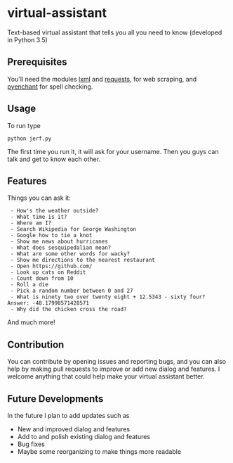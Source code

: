 # virtual-assistant
Text-based virtual assistant that tells you all you need to know (developed in Python 3.5)

## Prerequisites
You'll need the modules [lxml](http://lxml.de/installation.html) and [requests](http://docs.python-requests.org/en/master/user/install/), for web scraping, and [pyenchant](http://pythonhosted.org/pyenchant/tutorial.html#installing-pyenchant) for spell checking.

## Usage
To run type

    python jerf.py

The first time you run it, it will ask for your username. Then you guys can talk and get to know each other.

## Features
Things you can ask it:
```
 - How's the weather outside?
 - What time is it?
 - Where am I?
 - Search Wikipedia for George Washington
 - Google how to tie a knot
 - Show me news about hurricanes
 - What does sesquipedalian mean?
 - What are some other words for wacky?
 - Show me directions to the nearest restaurant
 - Open https://github.com/
 - Look up cats on Reddit
 - Count down from 10
 - Roll a die
 - Pick a random number between 0 and 27
 - What is ninety two over twenty eight + 12.5343 - sixty four? Answer: -48.17998571428571
 - Why did the chicken cross the road?
```

And much more!

## Contribution
You can contribute by opening issues and reporting bugs, and you can also help by making pull requests to improve or add new dialog and features. I welcome anything that could help make your virtual assistant better.

## Future Developments
In the future I plan to add updates such as
 - New and improved dialog and features
 - Add to and polish existing dialog and features
 - Bug fixes
 - Maybe some reorganizing to make things more readable
